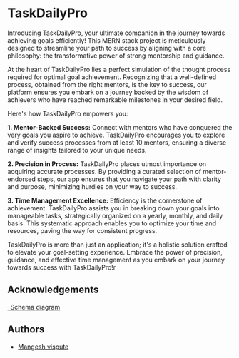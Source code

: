 
# TaskDailyPro

Introducing TaskDailyPro, your ultimate companion in the journey towards achieving goals efficiently! This MERN stack project is meticulously designed to streamline your path to success by aligning with a core philosophy: the transformative power of strong mentorship and guidance.

At the heart of TaskDailyPro lies a perfect simulation of the thought process required for optimal goal achievement. Recognizing that a well-defined process, obtained from the right mentors, is the key to success, our platform ensures you embark on a journey backed by the wisdom of achievers who have reached remarkable milestones in your desired field.

Here's how TaskDailyPro empowers you:

**1. Mentor-Backed Success:**
Connect with mentors who have conquered the very goals you aspire to achieve. TaskDailyPro encourages you to explore and verify success processes from at least 10 mentors, ensuring a diverse range of insights tailored to your unique needs.

**2. Precision in Process:**
TaskDailyPro places utmost importance on acquiring accurate processes. By providing a curated selection of mentor-endorsed steps, our app ensures that you navigate your path with clarity and purpose, minimizing hurdles on your way to success.

**3. Time Management Excellence:**
Efficiency is the cornerstone of achievement. TaskDailyPro assists you in breaking down your goals into manageable tasks, strategically organized on a yearly, monthly, and daily basis. This systematic approach enables you to optimize your time and resources, paving the way for consistent progress.

TaskDailyPro is more than just an application; it's a holistic solution crafted to elevate your goal-setting experience. Embrace the power of precision, guidance, and effective time management as you embark on your journey towards success with TaskDailyPro!r


## Acknowledgements

[ -Schema diagram](https://app.eraser.io/workspace/HHsRHCU2zyj8vuyPMGgz?origin=share)


## Authors

- [Mangesh vispute](https://github.com/mangesh123vispute)

